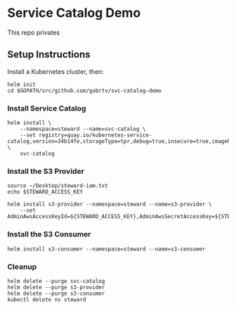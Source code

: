 # Service Catalog Demo

This repo privates 
## Setup Instructions

Install a Kubernetes cluster, then:

```console
helm init
cd $GOPATH/src/github.com/gabrtv/svc-catalog-demo
```

### Install Service Catalog

```
helm install \
    --namespace=steward --name=svc-catalog \
    --set registry=quay.io/kubernetes-service-catalog,version=34b14fe,storageType=tpr,debug=true,insecure=true,imagePullPolicy=IfNotPresent,globalNamespace=steward \
    svc-catalog
```

### Install the S3 Provider

```
source ~/Desktop/steward-iam.txt
echo $STEWARD_ACCESS_KEY

helm install s3-provider --namespace=steward --name=s3-provider \
    --set AdminAwsAccessKeyId=${STEWARD_ACCESS_KEY},AdminAwsSecretAccessKey=${STEWARD_SECRET_KEY}
```

### Install the S3 Consumer

```
helm install s3-consumer --namespace=steward --name=s3-consumer
```

### Cleanup

```
helm delete --purge svc-catalog
helm delete --purge s3-provider
helm delete --purge s3-consumer
kubectl delete ns steward
```